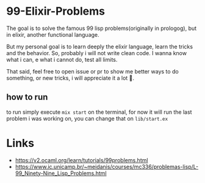 # 99-Elixir-Problems

The goal is to solve the famous 99 lisp problems(originally in prologog), but in elixir, another functional language.

But my personal goal is to learn deeply the elixir language, learn the tricks and the behavior. So, probably i will not write clean code. I wanna know what i can, e what i cannot do, test all limits.

That said, feel free to open issue or pr to show me better ways to do something, or new tricks, i will appreciate it a lot 💜.

## how to run

to run simply execute `mix start` on the terminal, for now it will run the last problem i was working on, you can change that on `lib/start.ex`

# Links 
 - https://v2.ocaml.org/learn/tutorials/99problems.html
 - https://www.ic.unicamp.br/~meidanis/courses/mc336/problemas-lisp/L-99_Ninety-Nine_Lisp_Problems.html